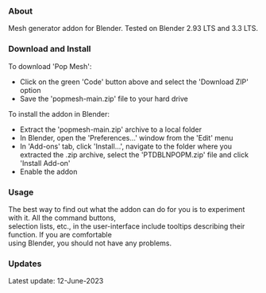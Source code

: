 ### About

Mesh generator addon for Blender. Tested on Blender 2.93 LTS and 3.3 LTS.


### Download and Install

To download 'Pop Mesh':  
- Click on the green 'Code' button above and select the 'Download ZIP' option
- Save the 'popmesh-main.zip' file to your hard drive  

To install the addon in Blender:
- Extract the 'popmesh-main.zip' archive to a local folder
- In Blender, open the 'Preferences...' window from the 'Edit' menu
- In 'Add-ons' tab, click 'Install...', navigate to the folder where you extracted the .zip archive, select the 'PTDBLNPOPM.zip' file and click 'Install Add-on'
- Enable the addon


### Usage

The best way to find out what the addon can do for you is to experiment with it. All the command buttons,  
selection lists, etc., in the user-interface include tooltips describing their function. If you are comfortable  
using Blender, you should not have any problems. 


### Updates

Latest update: 12-June-2023


